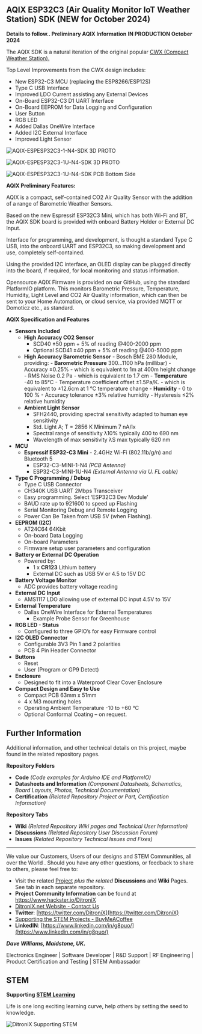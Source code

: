 ## AQIX ESP32C3 (Air Quality Monitor IoT Weather Station) SDK  (NEW for October 2024)

**Details to follow..  Preliminary AQIX Information**  **IN PRODUCTION October 2024**

The AQIX SDK is a natural iteration of the original popular [CWX (Compact Weather Station).](https://github.com/DitroniX/CWX-Compact-Weather-Station)

Top Level Improvements from the CWX design includes:

 - New ESP32-C3 MCU (replacing the ESP8266/ESP12S)
 - Type C USB Interface
 - Improved LDO Current assisting any External Devices
 - On-Board ESP32-C3 D1 UART Interface
 - On-Board EEPROM for Data Logging and Configuration
 - User Button
 - RGB LED
 - Added Dallas OneWire Interface
 - Added I2C External Interface
 - Improved Light Sensor

![AQIX-ESPESP32C3-1-N4-SDK 3D PROTO](https://github.com/DitroniX/AQIX-Air-Quality-Monitor-IoT-Weather-Station/blob/main/Datasheets%20and%20Information/AQIX-ESPESP32C3-1-N4-SDK%20v1.2409.100-PROTO_PCA_top.png)

![AQIX-ESPESP32C3-1U-N4-SDK 3D PROTO](https://github.com/DitroniX/AQIX-Air-Quality-Monitor-IoT-Weather-Station/blob/main/Datasheets%20and%20Information/AQIX-ESPESP32C3-1U-N4-SDK%20v1.2409.100-PROTO_PCA_top.png)

![AQIX-ESPESP32C3-1U-N4-SDK PCB Bottom Side](https://github.com/DitroniX/AQIX-Air-Quality-Monitor-IoT-Weather-Station/blob/main/Datasheets%20and%20Information/AQIX-ESPESP32C3-1-N4-SDK%20v1.2409.100-PROTO_PCB_top.png)

**AQIX Preliminary Features:**

AQIX is a compact, self-contained CO2 Air Quality Sensor with the addition of a range of Barometric Weather Sensors.

Based on the new Espressif ESP32C3 Mini, which has both Wi-Fi and BT, the AQIX SDK board is provided with onboard Battery Holder or External DC Input.

Interface for programming, and development, is thought a standard Type C USB, into the onboard UART and ESP32C3, so making development and use, completely self-contained.

Using the provided I2C interface, an OLED display can be plugged directly into the board, if required, for local monitoring and status information.

Opensource AQIX Firmware is provided on our GitHub, using the standard PlatformIO platform. This monitors Barometric Pressure, Temperature, Humidity, Light Level and CO2 Air Quality information, which can then be sent to your Home Automation, or cloud service, via provided MQTT or Domoticz etc., as standard.


**AQIX Specification and Features**

- **Sensors Included**
  - **High Accuracy CO2 Sensor**
	  - SCD40 ±50 ppm + 5% of reading @400-2000 ppm
	  - Optional SCD41 ±40 ppm + 5% of reading @400-5000 ppm
  - **High Accuracy Barometric Sensor**
		  - Bosch BME 280 Module, providing:
		-   **Barometric Pressure**  300...1100 hPa (millibar)
		    -   Accuracy ±0.25%
	        -   which is equivalent to 1m at 400m height change
		    -   RMS Noise 0.2 Pa
		        -   which is equivalent to 1.7 cm
		-   **Temperature**  -40 to 85°C
		    -   Temperature coefficient offset ±1.5Pa/K.
		        -   which is equivalent to ±12.6cm at 1 °C temperature change
		-   **Humidity**
			    -   0 to 100 %
			    -   Accuracy tolerance ±3% relative humidity
			    -   Hysteresis ≤2% relative humidity
  - **Ambient Light Sensor**
	  - SFH2440, providing spectral sensitivity adapted to human eye sensitivity
	-   Std. Light A; T = 2856 K Minimum 7 nA/lx
	-   Spectral range of sensitivity λ10% typically 400 to 690 nm
	-   Wavelength of max sensitivity λS max typically 620 nm
- **MCU**
  - **Espressif ESP32-C3 Mini** - 2.4GHz Wi-Fi (802.11b/g/n) and Bluetooth 5
    - ESP32-C3-MINI-1-N4 *(PCB Antenna)*
    - ESP32-C3-MINI-1U-N4 *(External Antenna via U. FL cable)*
- **Type C Programming / Debug**
  - Type C USB Connector
  - CH340K USB UART 2Mbps Transceiver
  - Easy programming.  Select ‘ESP32C3 Dev Module’
  - BAUD rate up to 921600 to speed up Flashing
  - Serial Monitoring Debug and Remote Logging
  - Power Can Be Taken from USB 5V (when Flashing).
- **EEPROM (I2C)**
  - AT24C64 64Kbit
  - On-board Data Logging
  - On-board Parameters
  - Firmware setup user parameters and configuration
- **Battery or External DC Operation**
	-   Powered by:
	    -   1 x  **CR123**  Lithium battery
	    - External DC such as USB 5V or 4.5 to 15V DC
- **Battery Voltage Monitor**
	 - ADC provides battery voltage reading
- **External DC Input**
	- AMS1117 LDO allowing use of external DC input 4.5V to 15V
- **External Temperature**
  - Dallas OneWire Interface for External Temperatures
    - Example Probe Sensor for Greenhouse
- **RGB LED - Status**
  - Configured to three GPIO’s for easy Firmware control
- **I2C OLED Connector**
  - Configurable 3V3 Pin 1 and 2 polarities
  - PCB 4 Pin Header Connector
- **Buttons**
  - Reset
  - User (Program or GP9 Detect)
- **Enclosure**
  - Designed to fit into a Waterproof Clear Cover Enclosure
- **Compact Design and Easy to Use**
  - Compact PCB 63mm x 51mm
  - 4 x M3 mounting holes
  - Operating Ambient Temperature -10 to +60 °C
  - Optional Conformal Coating – on request.

## **Further Information**

Additional information, and other technical details on this project, maybe found in the related repository pages.

**Repository Folders**

 - **Code** *(Code examples for Arduino  IDE and PlatformIO)*
 -  **Datasheets and Information** *(Component Datasheets, Schematics, Board Layouts, Photos, Technical Documentation)*
 - **Certification** *(Related Repository Project or Part, Certification Information)*

**Repository Tabs**

 - **Wiki** *(Related Repository Wiki pages and Technical User Information)*
 - **Discussions** *(Related Repository User Discussion Forum)*
 - **Issues** *(Related Repository Technical Issues and Fixes)*

***

We value our Customers, Users of our designs and STEM Communities, all over the World . Should you have any other questions, or feedback to share to others, please feel free to:

* Visit the related [Project](https://github.com/DitroniX?tab=repositories) *plus the related* **Discussions** and **Wiki** Pages.  See tab in each separate repository.
* **Project Community Information** can be found at https://www.hackster.io/DitroniX
* [DitroniX.net Website - Contact Us](https://ditronix.net/contact/)
* **Twitter**: [https://twitter.com/DitroniX](https://twitter.com/DitroniX)
* [Supporting the STEM Projects - BuyMeACoffee](https://www.buymeacoffee.com/DitroniX)
*  **LinkedIN**: [https://www.linkedin.com/in/g8puo/](https://www.linkedin.com/in/g8puo/)

***Dave Williams, Maidstone, UK.***

Electronics Engineer | Software Developer | R&D Support | RF Engineering | Product Certification and Testing | STEM Ambassador

## STEM

**Supporting [STEM Learning](https://www.stem.org.uk/)**

Life is one long exciting learning curve, help others by setting the seed to knowledge.

![DitroniX Supporting STEM](https://hackster.imgix.net/uploads/attachments/1606838/stem_ambassador_-_100_volunteer_badge_edxfxlrfbc1_bjdqharfoe1_xbqi2KUcri.png?auto=compress%2Cformat&w=540&fit=max)
